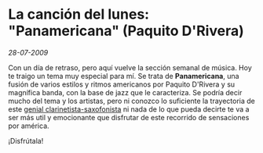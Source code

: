 La canción del lunes: "Panamericana" (Paquito D'Rivera)
=======================================================

_28-07-2009_

Con un día de retraso, pero aquí vuelve la sección semanal de música. Hoy te traigo un tema muy especial para mí. Se trata de **Panamericana**, una fusión de varios estilos y ritmos americanos por Paquito D'Rivera y su magnífica banda, con la base de jazz que le caracteriza. Se podría decir mucho del tema y los artistas, pero ni conozco lo suficiente la trayectoria de este [genial clarinetista-saxofonista](http://es.wikipedia.org/wiki/Paquito_D%27Rivera) ni nada de lo que pueda decirte te va a ser más util y emocionante que disfrutar de este recorrido de sensaciones por américa.

¡Disfrútala!

<object width="425" height="344"><param name="movie" value="http://www.youtube.com/v/Gn5AhKD1PUY&hl=es&fs=1&"></param><param name="allowFullScreen" value="true"></param><param name="allowscriptaccess" value="always"></param><embed src="http://www.youtube.com/v/Gn5AhKD1PUY&hl=es&fs=1&" type="application/x-shockwave-flash" allowscriptaccess="always" allowfullscreen="true" width="425" height="344"></embed></object>